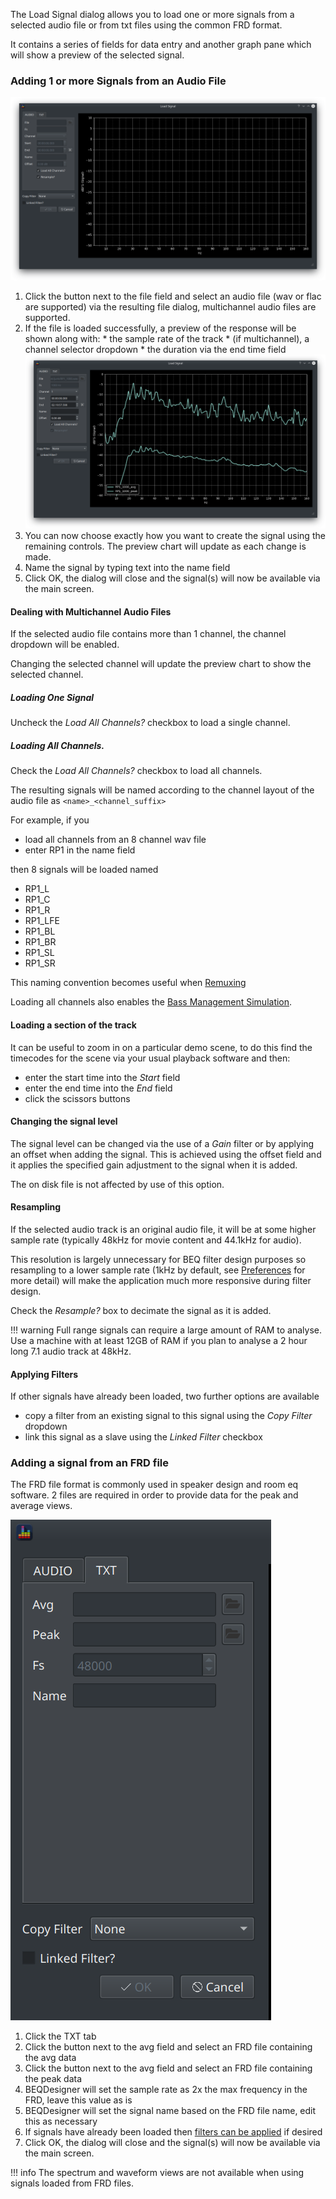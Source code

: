 The Load Signal dialog allows you to load one or more signals from a selected audio file or from txt files using the common FRD format.

It contains a series of fields for data entry and another graph pane which will show a preview of the selected signal.

### Adding 1 or more Signals from an Audio File
 
![Load Signal](../img/load_signal_audio.png)

  1. Click the button next to the file field and select an audio file (wav or flac are supported) via the resulting file dialog, multichannel audio files are supported. 
  2. If the file is loaded successfully, a preview of the response will be shown along with:
    * the sample rate of the track
    * (if multichannel), a channel selector dropdown 
    * the duration via the end time field
![Selected Audio](../img/load_signal_1.png)
  3. You can now choose exactly how you want to create the signal using the remaining controls. The preview chart will update as each change is made. 
  4. Name the signal by typing text into the name field
  5. Click OK, the dialog will close and the signal(s) will now be available via the main screen.

#### Dealing with Multichannel Audio Files

If the selected audio file contains more than 1 channel, the channel dropdown will be enabled.

Changing the selected channel will update the preview chart to show the selected channel.

##### Loading One Signal

Uncheck the *Load All Channels?* checkbox to load a single channel.

##### Loading All Channels.

Check the *Load All Channels?* checkbox to load all channels.

The resulting signals will be named according to the channel layout of the audio file as `<name>_<channel_suffix>`

For example, if you 

* load all channels from an 8 channel wav file
* enter RP1 in the name field

then 8 signals will be loaded named

* RP1_L
* RP1_C
* RP1_R
* RP1_LFE
* RP1_BL
* RP1_BR
* RP1_SL
* RP1_SR

This naming convention becomes useful when [Remuxing](../workflow/remux.md)

Loading all channels also enables the [Bass Management Simulation](../workflow/bass_management.md).

#### Loading a section of the track

It can be useful to zoom in on a particular demo scene, to do this find the timecodes for the scene via your usual playback software and then:

* enter the start time into the *Start* field 
* enter the end time into the *End* field
* click the scissors buttons

#### Changing the signal level

The signal level can be changed via the use of a *Gain* filter or by applying an offset when adding the signal. This is achieved using the offset field and it applies the specified gain adjustment to the signal when it is added.

The on disk file is not affected by use of this option.

#### Resampling 

If the selected audio track is an original audio file, it will be at some higher sample rate (typically 48kHz for movie content and 44.1kHz for audio). 

This resolution is largely unnecessary for BEQ filter design purposes so resampling to a lower sample rate (1kHz by default, see [Preferences](./preferences.md#analysis) for more detail) will make the application much more responsive during filter design.

Check the *Resample?* box to decimate the signal as it is added.    

!!! warning
    Full range signals can require a large amount of RAM to analyse. Use a machine with at least 12GB of RAM if you plan to analyse a 2 hour long 7.1 audio track at 48kHz. 
  
#### Applying Filters 

If other signals have already been loaded, two further options are available

* copy a filter from an existing signal to this signal using the *Copy Filter* dropdown 
* link this signal as a slave using the *Linked Filter* checkbox 

### Adding a signal from an FRD file

The FRD file format is commonly used in speaker design and room eq software. 2 files are required in order to provide data for the peak and average views.

![Load Signal](../img/load_signal_text.png)

  1. Click the TXT tab
  2. Click the button next to the avg field and select an FRD file containing the avg data
  3. Click the button next to the avg field and select an FRD file containing the peak data
  4. BEQDesigner will set the sample rate as 2x the max frequency in the FRD, leave this value as is
  5. BEQDesigner will set the signal name based on the FRD file name, edit this as necessary
  6. If signals have already been loaded then [filters can be applied](#applying-filters) if desired
  7. Click OK, the dialog will close and the signal(s) will now be available via the main screen.

!!! info
    The spectrum and waveform views are not available when using signals loaded from FRD files. 